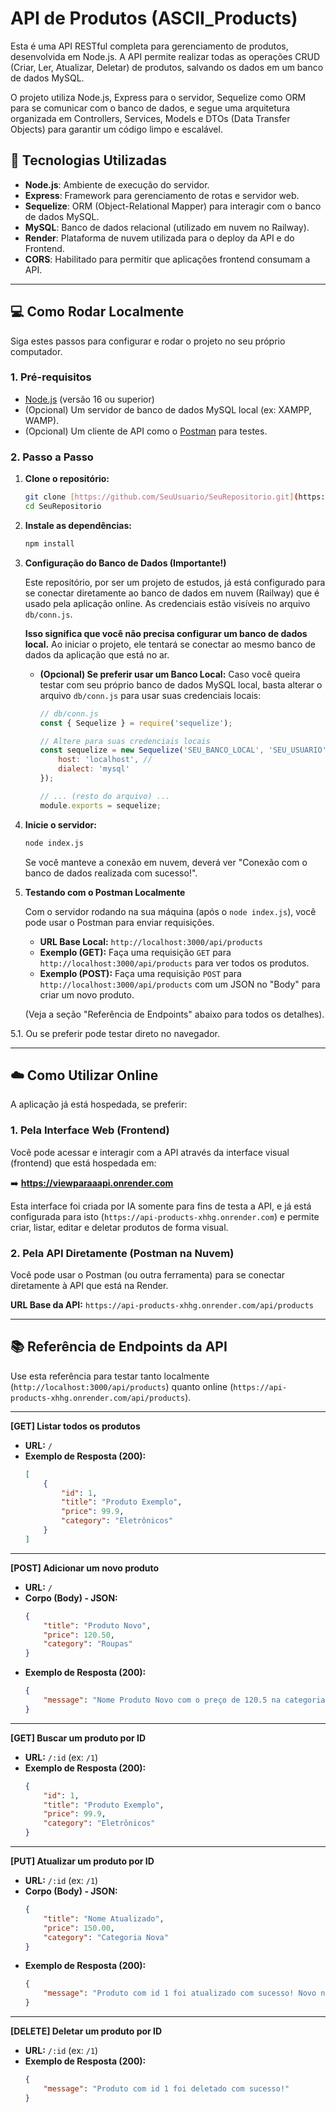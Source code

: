 # API de Produtos (ASCII_Products)

Esta é uma API RESTful completa para gerenciamento de produtos, desenvolvida em Node.js. A API permite realizar todas as operações CRUD (Criar, Ler, Atualizar, Deletar) de produtos, salvando os dados em um banco de dados MySQL.

O projeto utiliza Node.js, Express para o servidor, Sequelize como ORM para se comunicar com o banco de dados, e segue uma arquitetura organizada em Controllers, Services, Models e DTOs (Data Transfer Objects) para garantir um código limpo e escalável.

## 🚀 Tecnologias Utilizadas

* **Node.js**: Ambiente de execução do servidor.
* **Express**: Framework para gerenciamento de rotas e servidor web.
* **Sequelize**: ORM (Object-Relational Mapper) para interagir com o banco de dados MySQL.
* **MySQL**: Banco de dados relacional (utilizado em nuvem no Railway).
* **Render**: Plataforma de nuvem utilizada para o deploy da API e do Frontend.
* **CORS**: Habilitado para permitir que aplicações frontend consumam a API.

---

## 💻 Como Rodar Localmente

Siga estes passos para configurar e rodar o projeto no seu próprio computador.

### 1. Pré-requisitos

* [Node.js](https://nodejs.org/) (versão 16 ou superior)
* (Opcional) Um servidor de banco de dados MySQL local (ex: XAMPP, WAMP).
* (Opcional) Um cliente de API como o [Postman](https://www.postman.com/) para testes.

### 2. Passo a Passo

1.  **Clone o repositório:**
    ```bash
    git clone [https://github.com/SeuUsuario/SeuRepositorio.git](https://github.com/SeuUsuario/SeuRepositorio.git)
    cd SeuRepositorio
    ```

2.  **Instale as dependências:**
    ```bash
    npm install
    ```

3.  **Configuração do Banco de Dados (Importante!)**

    Este repositório, por ser um projeto de estudos, já está configurado para se conectar diretamente ao banco de dados em nuvem (Railway) que é usado pela aplicação online. As credenciais estão visíveis no arquivo `db/conn.js`.

    **Isso significa que você não precisa configurar um banco de dados local.** Ao iniciar o projeto, ele tentará se conectar ao mesmo banco de dados da aplicação que está no ar.

    * **(Opcional) Se preferir usar um Banco Local:**
        Caso você queira testar com seu próprio banco de dados MySQL local, basta alterar o arquivo `db/conn.js` para usar suas credenciais locais:

        ```javascript
        // db/conn.js
        const { Sequelize } = require('sequelize');

        // Altere para suas credenciais locais
        const sequelize = new Sequelize('SEU_BANCO_LOCAL', 'SEU_USUARIO', 'SUA_SENHA', {
            host: 'localhost', //
            dialect: 'mysql' 
        });

        // ... (resto do arquivo) ...
        module.exports = sequelize;
        ```

4.  **Inicie o servidor:**
    ```bash
    node index.js
    ```
    Se você manteve a conexão em nuvem, deverá ver "Conexão com o banco de dados realizada com sucesso!".

5.  **Testando com o Postman Localmente**

    Com o servidor rodando na sua máquina (após o `node index.js`), você pode usar o Postman para enviar requisições.

    * **URL Base Local:** `http://localhost:3000/api/products`
    * **Exemplo (GET):** Faça uma requisição `GET` para `http://localhost:3000/api/products` para ver todos os produtos.
    * **Exemplo (POST):** Faça uma requisição `POST` para `http://localhost:3000/api/products` com um JSON no "Body" para criar um novo produto.

    (Veja a seção "Referência de Endpoints" abaixo para todos os detalhes).

5.1. Ou se preferir pode testar direto no navegador.

---

## ☁️ Como Utilizar Online

A aplicação já está hospedada, se preferir:

### 1. Pela Interface Web (Frontend)

Você pode acessar e interagir com a API através da interface visual (frontend) que está hospedada em:

➡️ **https://viewparaaapi.onrender.com**

Esta interface foi criada por IA somente para fins de testa a API, e já está configurada para isto (`https://api-products-xhhg.onrender.com`) e permite criar, listar, editar e deletar produtos de forma visual.

### 2. Pela API Diretamente (Postman na Nuvem)

Você pode usar o Postman (ou outra ferramenta) para se conectar diretamente à API que está na Render.

**URL Base da API:** `https://api-products-xhhg.onrender.com/api/products`

---

## 📚 Referência de Endpoints da API

Use esta referência para testar tanto localmente (`http://localhost:3000/api/products`) quanto online (`https://api-products-xhhg.onrender.com/api/products`).

---

**[GET] Listar todos os produtos**
* **URL:** `/`
* **Exemplo de Resposta (200):**
    ```json
    [
        {
            "id": 1,
            "title": "Produto Exemplo",
            "price": 99.9,
            "category": "Eletrônicos"
        }
    ]
    ```

---

**[POST] Adicionar um novo produto**
* **URL:** `/`
* **Corpo (Body) - JSON:**
    ```json
    {
        "title": "Produto Novo",
        "price": 120.50,
        "category": "Roupas"
    }
    ```
* **Exemplo de Resposta (200):**
    ```json
    {
        "message": "Nome Produto Novo com o preço de 120.5 na categoria Roupas foi criada com sucesso!"
    }
    ```

---

**[GET] Buscar um produto por ID**
* **URL:** `/:id` (ex: `/1`)
* **Exemplo de Resposta (200):**
    ```json
    {
        "id": 1,
        "title": "Produto Exemplo",
        "price": 99.9,
        "category": "Eletrônicos"
    }
    ```

---

**[PUT] Atualizar um produto por ID**
* **URL:** `/:id` (ex: `/1`)
* **Corpo (Body) - JSON:**
    ```json
    {
        "title": "Nome Atualizado",
        "price": 150.00,
        "category": "Categoria Nova"
    }
    ```
* **Exemplo de Resposta (200):**
    ```json
    {
        "message": "Produto com id 1 foi atualizado com sucesso! Novo nome: Nome Atualizado, Novo preço: 150, Nova categoria: Categoria Nova"
    }
    ```

---

**[DELETE] Deletar um produto por ID**
* **URL:** `/:id` (ex: `/1`)
* **Exemplo de Resposta (200):**
    ```json
    {
        "message": "Produto com id 1 foi deletado com sucesso!"
    }
    ```
